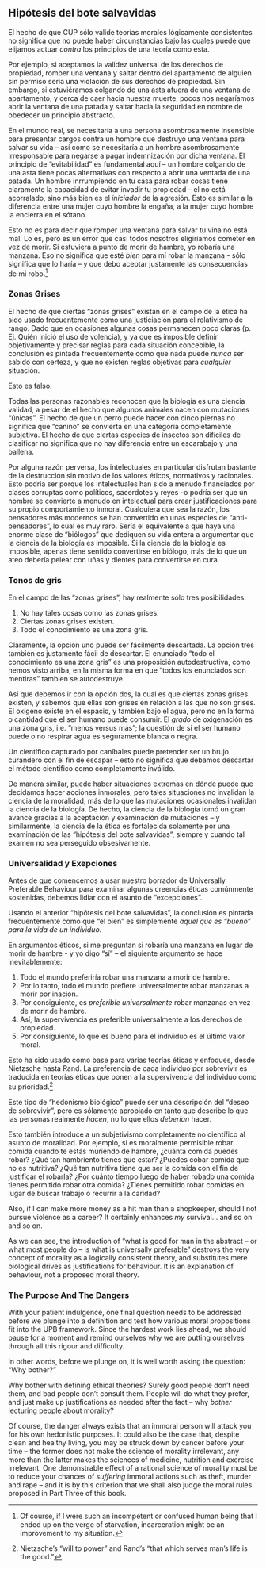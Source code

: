## Hipótesis del bote salvavidas

El hecho de que CUP sólo valide teorías morales lógicamente consistentes no significa que no puede haber circunstancias bajo las cuales puede que elijamos actuar *contra* los principios de una teoría como esta.

Por ejemplo, si aceptamos la validez universal de los derechos de propiedad, romper una ventana y saltar dentro del apartamento de alguien sin permiso sería una violación de sus derechos de propiedad. Sin embargo, si estuviéramos colgando de una asta afuera de una ventana de apartamento, y cerca de caer hacia nuestra muerte, pocos nos negaríamos abrir la ventana de una patada y saltar hacia la seguridad en nombre de obedecer un principio abstracto.

En el mundo real, se necesitaría a una persona asombrosamente insensible para presentar cargos contra un hombre que destruyó una ventana para salvar su vida – así como se necesitaría a un hombre asombrosamente irresponsable para negarse a pagar indemnización por dicha ventana. El principio de “evitabilidad” es fundamental aquí – un hombre colgando de una asta tiene pocas alternativas con respecto a abrir una ventada de una patada. Un hombre inrrumpiendo en tu casa para robar cosas tiene claramente la capacidad de evitar invadir tu propiedad – el no está acorralado, sino más bien es el *iniciador* de la agresión. Esto es similar a la diferencia entre una mujer cuyo hombre la engaña, a la mujer cuyo hombre la encierra en el sótano.	

Esto no es para decir que romper una ventana para salvar tu vina no está mal. Lo es, pero es un error que casi todos nosotros eligiríamos cometer en vez de morir. Si estuviera a punto de morir de hambre, yo robaría una manzana. Eso no significa que esté *bien* para mí robar la manzana - sólo significa que lo haría – y que debo aceptar justamente las consecuencias de mi robo.[^10]

### Zonas Grises

El hecho de que ciertas “zonas grises” existan en el campo de la ética ha sido usado frecuentemente como una justiciación para el relativismo de rango. Dado que en ocasiones algunas cosas permanecen poco claras (p. Ej. Quién inició el uso de volencia), y ya que es imposible definir objetivamente y precisar reglas para cada situación concebible, la conclusión es pintada frecuentemente como que nada puede *nunca* ser sabido con certeza, y que no existen reglas objetivas para *cualquier* situación.

Esto es falso.

Todas las personas razonables reconocen que la biología es una ciencia validad, a pesar de el hecho que algunos animales nacen con mutaciones “únicas”. El hecho de que un perro puede hacer con cinco piernas no significa que “canino” se convierta en una categoría completamente subjetiva. El hecho de que ciertas especies de insectos son difíciles de clasificar no significa que no hay diferencia entre un escarabajo y una ballena.

Por alguna razón perversa, los intelectuales en particular disfrutan bastante de la destrucción sin motivo de los valores éticos, normativos y racionales. Esto podría ser porque los intelectuales han sido a menudo financiados por clases corruptas como políticos, sacerdotes y reyes –o podría ser que un hombre se convierte a menudo en intelectual para crear justificaciones para su propio comportamiento inmoral. Cualquiera que sea la razón, los pensadores más modernos se han convertido en unas especies de “anti-pensadores”, lo cual es muy raro. Sería el equivalente a que haya una enorme clase de “biólogos” que dediquen su vida entera a argumentar que la ciencia de la biología es imposible. Si la ciencia de la biología es imposible, apenas tiene sentido convertirse en biólogo, más de lo que un ateo debería pelear con uñas y dientes para convertirse en cura.

### Tonos de gris

En el campo de las “zonas grises”, hay realmente sólo tres posibilidades.

1. No hay tales cosas como las zonas grises.
2. Ciertas zonas grises existen.
3. Todo el conocimiento es una zona gris.

Claramente, la opción uno puede ser fácilmente descartada. La opción tres también es justamente fácil de descartar. El enunciado “todo el conocimiento es una zona gris” es una proposición autodestructiva, como hemos visto arriba, en la misma forma en que “todos los enunciados son mentiras” tambien se autodestruye.

Así que debemos ir con la opción dos, la cual es que ciertas zonas grises existen, y sabemos que ellas son grises en relación a las que no son grises. El oxígeno existe en el espacio, y también bajo el agua, pero no en la forma o cantidad que el ser humano puede consumir. El *grado* de oxigenación es una zona gris, i.e. “menos versus más”; la cuestión de si el ser humano puede o no respirar agua es seguramente blanca o negra.

Un científico capturado por caníbales puede pretender ser un brujo curandero con el fin de escapar – esto no significa que debamos descartar el método científico como completamente inválido.

De manera similar, puede haber situaciones extremas en dónde puede que decidamos hacer acciones inmorales, pero tales situaciones no invalidan la ciencia de la moralidad, más de lo que las mutaciones ocasionales invalidan la ciencia de la biología. De hecho, la ciencia de la biología tomó un gran avance gracias a la aceptación y examinación de mutaciones – y similarmente, la ciencia de la ética es fortalecida solamente por una examinación de las “hipótesis del bote salvavidas”, siempre y cuando tal examen no sea perseguido obsesivamente.

### Universalidad y Exepciones

Antes de que comencemos a usar nuestro borrador de Universally Preferable Behaviour para examinar algunas creencias éticas comúnmente sostenidas, debemos lidiar con el asunto de “excepciones”.

Usando el anterior “hipótesis del bote salvavidas”, la conclusión es pintada frecuentemente como que “el bien” es simplemente *aquel que es “bueno” para la vida de un individuo.*

En argumentos éticos, si me preguntan si robaría una manzana en lugar de morir de hambre - y yo digo “sí” – el siguiente argumento se hace inevitablemente:

1.	Todo el mundo preferiría robar una manzana a morir de hambre.
2.	Por lo tanto, todo el mundo prefiere universalmente robar manzanas a morir por inación.
3.	Por consiguiente, es *preferible universalmente* robar manzanas en vez de morir de hambre.
4.	Así, la supervivencia es preferible universalmente a los derechos de propiedad.
5.	Por consiguiente, lo que es bueno para el individuo es el último valor moral.

Esto ha sido usado como base para varias teorías éticas y enfoques, desde Nietzsche hasta Rand. La preferencia de cada individuo por sobrevivir es traducida en teorías éticas que ponen a la supervivencia del individuo como su prioridad.[^11]

Este tipo de “hedonismo biológico” puede ser una descripción del “deseo de sobrevivir”, pero es sólamente apropiado en tanto que describe lo que las personas realmente *hacen*, no lo que ellos *deberían* hacer.

Esto también introduce a un subjetivismo completamente no científico al asunto de moralidad. Por ejemplo, si es moralmente permisible robar comida cuando te estás muriendo de hambre, ¿cuánta comida puedes robar? ¿Qué tan hambriento tienes que estar? ¿Puedes cobar comida que no es nutritiva? ¿Qué tan nutritiva tiene que ser la comida con el fin de justificar el robarla? ¿Por cuánto tiempo luego de haber robado una comida tienes permitido robar otra comida? ¿Tienes permitido robar comidas en lugar de buscar trabajo o recurrir a la caridad?

Also, if I can make more money as a hit man than a shopkeeper, should I not pursue violence as a career? It certainly enhances *my* survival... and so on and so on.

As we can see, the introduction of “what is good for man in the abstract – or what most people do – is what is universally preferable” destroys the very concept of morality as a logically consistent theory, and substitutes mere biological drives as justifications for behaviour. It is an explanation of behaviour, not a proposed moral theory.

### The Purpose And The Dangers

With your patient indulgence, one final question needs to be addressed before we plunge into a definition and test how various moral propositions fit into the UPB framework. Since the hardest work lies ahead, we should pause for a moment and remind ourselves why we are putting ourselves through all this rigour and difficulty.

In other words, before we plunge on, it is well worth asking the question: “Why bother?”

Why bother with defining ethical theories? Surely good people don’t need them, and bad people don’t consult them. People will do what they prefer, and just make up justifications as needed after the fact – why *bother* lecturing people about morality?

Of course, the danger always exists that an immoral person will attack you for his own hedonistic purposes. It could also be the case that, despite clean and healthy living, you may be struck down by cancer before your time – the former does not make the science of morality irrelevant, any more than the latter makes the sciences of medicine, nutrition and exercise irrelevant. One demonstrable effect of a rational science of morality must be to reduce your chances of *suffering* immoral actions such as theft, murder and rape – and it is by this criterion that we shall also judge the moral rules proposed in Part Three of this book.

[^10]: Of course, if I were such an incompetent or confused human being that I ended up on the verge of starvation, incarceration might be an improvement to my situation.

[^11]: Nietzsche’s “will to power” and Rand’s “that which serves man’s life is the good.”
